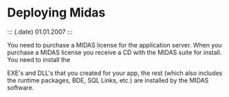 Deploying Midas
===============

::: {.date}
01.01.2007
:::

You need to purchase a MIDAS license for the application server. When
you purchase a MIDAS license you receive a CD with the MIDAS suite for
install.  You need to install the

EXE\'s and DLL\'s that you created for your app, the rest (which also
includes the runtime packages, BDE, SQL Links, etc.) are installed by
the MIDAS software.
